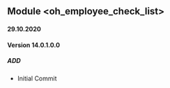 ## Module <oh_employee_check_list>

#### 29.10.2020
#### Version 14.0.1.0.0
##### ADD
- Initial Commit
